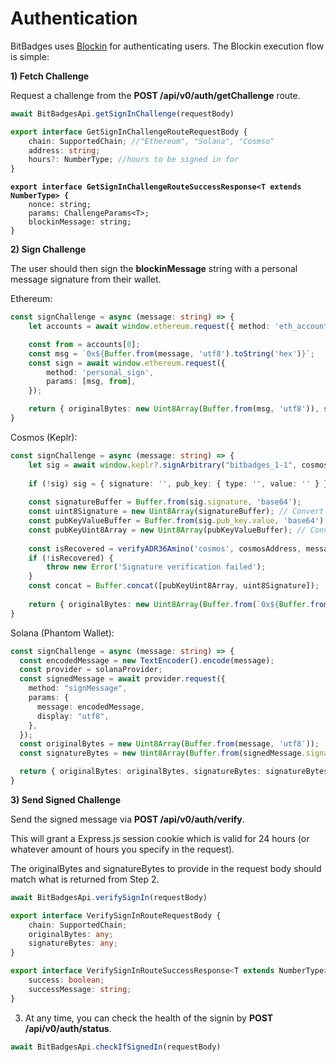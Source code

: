 # Authentication

BitBadges uses [Blockin](http://127.0.0.1:5000/o/7VSYQvtb1QtdWFsEGoUn/s/AwjdYgEsUkK9cCca5DiU/) for authenticating users. The Blockin execution flow is simple:

**1) Fetch Challenge**

Request a challenge from the **POST /api/v0/auth/getChallenge** route.&#x20;

```typescript
await BitBadgesApi.getSignInChallenge(requestBody)
```

```typescript
export interface GetSignInChallengeRouteRequestBody {
    chain: SupportedChain; //"Ethereum", "Solana", "Cosmso"
    address: string;
    hours?: NumberType; //hours to be signed in for
}
```

<pre class="language-typescript"><code class="lang-typescript"><strong>export interface GetSignInChallengeRouteSuccessResponse&#x3C;T extends NumberType> {
</strong>    nonce: string;
    params: ChallengeParams&#x3C;T>;
    blockinMessage: string;
}
</code></pre>

**2) Sign Challenge**

The user should then sign the **blockinMessage** string with a personal message signature from their wallet.

Ethereum:

```typescript
const signChallenge = async (message: string) => {
    let accounts = await window.ethereum.request({ method: 'eth_accounts' })

    const from = accounts[0];
    const msg = `0x${Buffer.from(message, 'utf8').toString('hex')}`;
    const sign = await window.ethereum.request({
        method: 'personal_sign',
        params: [msg, from],
    });

    return { originalBytes: new Uint8Array(Buffer.from(msg, 'utf8')), signatureBytes: new Uint8Array(Buffer.from(sign, 'utf8')), message: 'Success' }
}
```

Cosmos (Keplr):

```typescript
const signChallenge = async (message: string) => {
    let sig = await window.keplr?.signArbitrary("bitbadges_1-1", cosmosAddress, message);
    
    if (!sig) sig = { signature: '', pub_key: { type: '', value: '' } };
    
    const signatureBuffer = Buffer.from(sig.signature, 'base64');
    const uint8Signature = new Uint8Array(signatureBuffer); // Convert the buffer to an Uint8Array
    const pubKeyValueBuffer = Buffer.from(sig.pub_key.value, 'base64'); // Decode the base64 encoded value
    const pubKeyUint8Array = new Uint8Array(pubKeyValueBuffer); // Convert the buffer to an Uint8Array
    
    const isRecovered = verifyADR36Amino('cosmos', cosmosAddress, message, pubKeyUint8Array, uint8Signature, 'ethsecp256k1');
    if (!isRecovered) {
        throw new Error('Signature verification failed');
    }
    const concat = Buffer.concat([pubKeyUint8Array, uint8Signature]);
    
    return { originalBytes: new Uint8Array(Buffer.from(`0x${Buffer.from(message, 'utf8').toString('hex')}`, 'utf8')), signatureBytes: new Uint8Array(concat), message: 'Success' }
}
```

Solana (Phantom Wallet):

```typescript
const signChallenge = async (message: string) => {
  const encodedMessage = new TextEncoder().encode(message);
  const provider = solanaProvider;
  const signedMessage = await provider.request({
    method: "signMessage",
    params: {
      message: encodedMessage,
      display: "utf8",
    },
  });
  const originalBytes = new Uint8Array(Buffer.from(message, 'utf8'));
  const signatureBytes = new Uint8Array(Buffer.from(signedMessage.signature, 'hex'));

  return { originalBytes: originalBytes, signatureBytes: signatureBytes, message: 'Success!' };
}
```

**3) Send Signed Challenge**

Send the signed message via **POST /api/v0/auth/verify**.&#x20;

This will grant a Express.js session cookie which is valid for 24 hours (or whatever amount of hours you specify in the request).&#x20;

The originalBytes and signatureBytes to provide in the request body should match what is returned from Step 2.

```typescript
await BitBadgesApi.verifySignIn(requestBody)
```

```typescript
export interface VerifySignInRouteRequestBody {
    chain: SupportedChain;
    originalBytes: any;
    signatureBytes: any;
}

export interface VerifySignInRouteSuccessResponse<T extends NumberType> {
    success: boolean;
    successMessage: string;
}
```

3. At any time, you can check the health of the signin by **POST /api/v0/auth/status**.

```typescript
await BitBadgesApi.checkIfSignedIn(requestBody)
```
